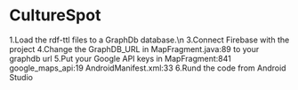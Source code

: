 # CultureSpot
1.Load the rdf-ttl files to a GraphDb database.\n
3.Connect Firebase with the project
4.Change the GraphDB_URL in MapFragment.java:89 to your graphdb url
5.Put your Google API keys in MapFragment:841 google_maps_api:19  AndroidManifest.xml:33
6.Rund the code from Android Studio
